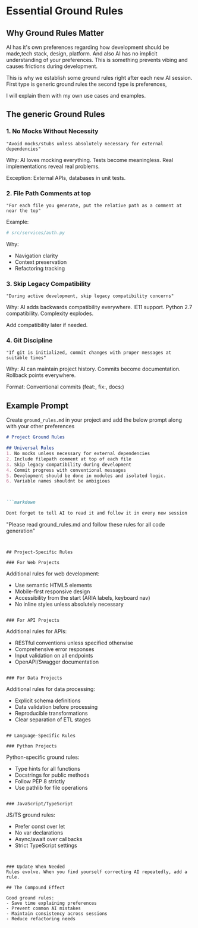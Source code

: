 # Essential Ground Rules

## Why Ground Rules Matter

AI has it's own preferences regarding how development should be made,tech stack, design, platform. And also AI has no implicit understanding of your preferences.  This is something prevents vibing and causes frictions during development. 

This is why we establish some ground rules right after each new AI session. 
First type is generic ground rules
the second type is preferences, 


I will explain them with my own use cases and examples. 


## The generic Ground Rules

### 1. No Mocks Without Necessity

```
"Avoid mocks/stubs unless absolutely necessary for external dependencies"
```

Why: AI loves mocking everything. Tests become meaningless. Real implementations reveal real problems.

Exception: External APIs, databases in unit tests.

### 2. File Path Comments at top

```
"For each file you generate, put the relative path as a comment at near the top"
```

Example:
```python
# src/services/auth.py
```

Why: 
- Navigation clarity
- Context preservation
- Refactoring tracking

### 3. Skip Legacy Compatibility

```
"During active development, skip legacy compatibility concerns"
```

Why: AI adds backwards compatibility everywhere. IE11 support. Python 2.7 compatibility. Complexity explodes.

Add compatibility later if needed.

### 4. Git Discipline

```
"If git is initialized, commit changes with proper messages at suitable times"
```

Why: AI can maintain project history. Commits become documentation. Rollback points everywhere.

Format: Conventional commits (feat:, fix:, docs:)



## Example Prompt

Create `ground_rules.md` in your project and add the below prompt along with your other preferences

```markdown
# Project Ground Rules

## Universal Rules
1. No mocks unless necessary for external dependencies
2. Include filepath comment at top of each file
3. Skip legacy compatibility during development
4. Commit progress with conventional messages
5. Development should be done in modules and isolated logic. 
6. Variable names shouldnt be ambigious 



```markdown

Dont forget to tell AI to read it and follow it in every new session

```
"Please read ground_rules.md and follow these rules for all code generation"
```


## Project-Specific Rules

### For Web Projects

```
Additional rules for web development:
- Use semantic HTML5 elements
- Mobile-first responsive design
- Accessibility from the start (ARIA labels, keyboard nav)
- No inline styles unless absolutely necessary
```

### For API Projects

```
Additional rules for APIs:
- RESTful conventions unless specified otherwise
- Comprehensive error responses
- Input validation on all endpoints
- OpenAPI/Swagger documentation
```

### For Data Projects

```
Additional rules for data processing:
- Explicit schema definitions
- Data validation before processing
- Reproducible transformations
- Clear separation of ETL stages
```

## Language-Specific Rules

### Python Projects

```
Python-specific ground rules:
- Type hints for all functions
- Docstrings for public methods
- Follow PEP 8 strictly
- Use pathlib for file operations
```

### JavaScript/TypeScript

```
JS/TS ground rules:
- Prefer const over let
- No var declarations  
- Async/await over callbacks
- Strict TypeScript settings
```


### Update When Needed
Rules evolve. When you find yourself correcting AI repeatedly, add a rule.

## The Compound Effect

Good ground rules:
- Save time explaining preferences
- Prevent common AI mistakes
- Maintain consistency across sessions
- Reduce refactoring needs

